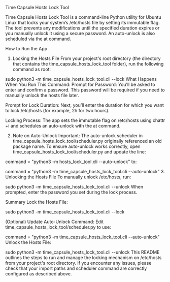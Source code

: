 Time Capsule Hosts Lock Tool

Time Capsule Hosts Lock Tool is a command-line Python utility for Ubuntu Linux that locks your system’s /etc/hosts file by setting its immutable flag. The tool prevents any modifications until the specified duration expires or you manually unlock it using a secure password. An auto-unlock is also scheduled via the at command.

How to Run the App
1. Locking the Hosts File
From your project's root directory (the directory that contains the time_capsule_hosts_lock_tool folder), run the following command as root:

sudo python3 -m time_capsule_hosts_lock_tool.cli --lock
What Happens When You Run This Command:
Prompt for Password:
You’ll be asked to enter and confirm a password. This password will be required if you need to manually unlock the hosts file later.

Prompt for Lock Duration:
Next, you’ll enter the duration for which you want to lock /etc/hosts (for example, 2h for two hours).

Locking Process:
The app sets the immutable flag on /etc/hosts using chattr +i and schedules an auto-unlock with the at command.

2. Note on Auto-Unlock
Important:
The auto-unlock scheduler in time_capsule_hosts_lock_tool/scheduler.py originally referenced an old package name. To ensure auto-unlock works correctly, open time_capsule_hosts_lock_tool/scheduler.py and update the line:

command = "python3 -m hosts_lock_tool.cli --auto-unlock"
to:

command = "python3 -m time_capsule_hosts_lock_tool.cli --auto-unlock"
3. Unlocking the Hosts File
To manually unlock /etc/hosts, run:

sudo python3 -m time_capsule_hosts_lock_tool.cli --unlock
When prompted, enter the password you set during the lock process.

Summary
Lock the Hosts File:

sudo python3 -m time_capsule_hosts_lock_tool.cli --lock

(Optional) Update Auto-Unlock Command:
Edit time_capsule_hosts_lock_tool/scheduler.py to use:

command = "python3 -m time_capsule_hosts_lock_tool.cli --auto-unlock"
Unlock the Hosts File:

sudo python3 -m time_capsule_hosts_lock_tool.cli --unlock
This README outlines the steps to run and manage the locking mechanism on /etc/hosts from your project's root directory. If you encounter any issues, please check that your import paths and scheduler command are correctly configured as described above.
